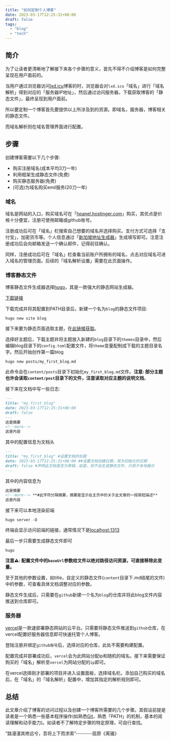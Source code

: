 ```yaml
---
title: "如何定制个人博客"
date: 2023-03-17T12:25:31+08:00
draft: false
tags:
  - "blog"
  - "tech"
---
```


<!--more-->



## 简介

为了让读者更清晰地了解接下来各个步骤的意义，首先不得不介绍博客是如何完整呈现在用户面前的。

当用户通过浏览器访问[lxd.icu](lxd.icu)博客的时，浏览器会对`lxd.icu`「域名」进行「域名解析」得到对应的「服务器IP地址」，然后通过访问服务器，下载获取博客的「静态文件」，最终呈现到用户面前。

所以要定制一个博客首先要提供以上所涉及到的资源。即域名，服务器，博客相关的静态文件。

而域名解析则在域名管理界面进行配置。


## 步骤
创建博客需要以下几个步骤:

- 购买注册域名(成本平均3刀一年)
- 利用框架生成静态文件(免费)
- 购买静态服务器(免费)
- (可选)为域名购买emil服务(20刀一年)



### 域名

域名是网站的入口，购买域名可在「[hpanel.hostinger.com](https://hpanel.hostinger.com/)」购买，其优点是价格十分便宜，注册可使用邮箱或github账号。

注册成功后可在「域名」栏搜索自己想要的域名并选择购买。支付方式可选择「支付宝」，加密货币等。个人信息通过「[新加坡地址生成器](https://www.meiguodizhi.com/sg-address)」生成填写即可。注意注册成功后会向邮箱发送一个确认邮件，记得前往确认。

同样，注册成功后可在「域名」栏查看当前账户所拥有的域名，点击对应域名可进入域名的管理页面。后续的「域名解析设置」需要在此页面操作。



### 博客静态文件

博客静态文件生成器选择[hugo](https://gohugo.io/)，其是一款强大的静态网站生成器。

[下载链接](https://gohugo.io/installation/)

下载完成并将其配置到PATH目录后，新建一个名为`blog`的静态文件项目:

```shell
hugo new site blog
```

接下来要为静态页面选取主题，在[此链接获取](https://themes.gohugo.io/)。

选择好主题后，下载主题并将主题放入新建的`blog`目录下的`themes`目录中，然后编辑blog目录下的`config.toml`配置文件，将`theme`变量配制成下载的主题目录名字。然后开始创作第一篇blog

```shell
hugo new posts/my_first_blog.md
```

此命令会在`content/posts`目录下初始化`my_first_blog.md`文件。**注意: 部分主题也许会读取`content/post`目录下的文件，注意读取对应主题的说明文档**。

接下来在文档中写一些日志:

```markdown
---
title: "my_first_blog"
date: 2023-03-17T12:25:31+08:00
draft: false
---
这是摘要
<!--more-->
这是内容
```

其中的配置信息为文档头

```markdown
---
title: "my_first_blog" #设置文档的标题
date: 2023-03-17T12:25:31+08:00 ##设置文档创建日期，其为初始化的日期
draft: false #声明此文档是否为草稿，如是，则不会生成静态文件，只用于本地展示
---
```

其中的内容信息为

```markdown
这是摘要
<!--more--> **#此字符分隔摘要，摘要是显示在主页中的关于此文章的一段简短描述**
这是内容
```

接下来可以本地渲染前端

```shell
hugo server -D
```

终端会显示访问前端的链接，通常情况下是[localhost:1313](http://localhost:1313)

最后一步只需要生成静态文件即可

```shell
hugo
```



**注意⚠️: 配置文件中的`baseUrl`参数给文件以绝对路径访问资源，可直接移除此变量。**

至于其他的参数设置，如title，自定义的静态文件(`content`目录下.md结尾的文件)中的参数，可查看具体文档调整对应的参数。

静态文件生成后，只需要在`github`新建一个名为`blog`的仓库并将此blog文件内容推送到仓库即可。




### 服务器

[vercel](https://vercel.com/dashboard)是一款速部署静态网站的云平台。只需要将静态文件推送到`github`仓库，在vercel配置好服务器信息即可快速托管个人博客。

登陆注册并绑定`github账号`后，选择对应的仓库，此处不需要构建配置。

配置完成并部署成功后，`vercel`会为此网站分配ip和随机的域名。接下来需要保证购买的「域名」解析至`vercel`为网站分配的`ip`即可。  



在vercel选择刚才部署的项目并进入设置面板，选择域名栏。添加自己购买的域名后，在「域名」的「域名解析」配置中，增加其指定的解析规则即可。  



## 总结

此文章介绍了博客的访问过程以及创建一个博客所需要的几个步骤。其假设前提是读者是一个熟悉一些基本程序操作(如熟悉[Git](https://github.com/)，熟悉「PATH」的机制，基本的阅读理解和动手能力)。如读者不了解特定步骤的特定原理，可自行查找。


“路漫漫其修远兮，吾将上下而求索”--------屈原《离骚》

